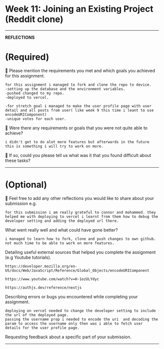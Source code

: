 # Week 11: Joining an Existing Project (Reddit clone)

---

**REFLECTIONS**

# (Required)

🎯 Please mention the requirements you met and which goals you achieved for this assignment.

    for this assignment i managed to fork and clone the repo to device.
    -setting up the database and the environment variables.
    -pushed changed to my repo.
    -deployed to vercel.

    -for stretch goal i managed to make the user profile page with user detail and all posts from user( like week 9 this time i leant to use encodeURIComponent)
    -unique votes for each user.

🎯 Were there any requirements or goals that you were not quite able to achieve?

    i didn't get to do alot more features but afterwards in the future this is something i will try to work on more.

🎯 If so, could you please tell us what was it that you found difficult about these tasks?

---

# (Optional)

🏹 Feel free to add any other reflections you would like to share about your submission e.g.

    for this submission i am really grateful to connor and mohammed. they helped me with deploying to vercel i learnt from them how to debug the developer setting and adding the deployed url there.

What went really well and what could have gone better?

    i managed to learn how to fork, clone and push changes to own github.
    not much time to be able to work on more features.

Detailing useful external sources that helped you complete the assignment (e.g Youtube tutorials).

    https://developer.mozilla.org/en-US/docs/Web/JavaScript/Reference/Global_Objects/encodeURIComponent

    https://www.youtube.com/watch?v=H-1ozULYdyc

    https://authjs.dev/reference/nextjs

Describing errors or bugs you encountered while completing your assignment.

    deploying on vercel needed to change the developer setting to include the url of the deployed page.
    passing the username prop i needed to encode the uri  and decoding the param to access the username only then was i able to fetch user details for the user profile page.

Requesting feedback about a specific part of your submission.

---
